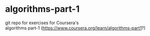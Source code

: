 # algorithms-part-1

git repo for exercises for Coursera's  
algorithms part-1 (https://www.coursera.org/learn/algorithms-part1?)  


